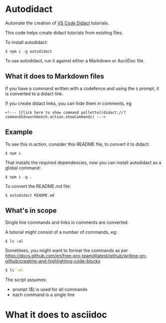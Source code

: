 # Autodidact

Automate the creation of [VS Code Didact](https://marketplace.visualstudio.com/items?itemName=redhat.vscode-didact) tutorials.

This code helps create didact tutorials from existing files.

To install autodidact:

```
$ npm i -g autodidact
```

To use autodidact, run it against either a Markdown or AsciiDoc file.

## What it does to Markdown files

If you have a command written with a codefence and using the `$` prompt, it is converted to a didact link.

If you create didact links, you can hide them in comments, eg

`<!--- [Click here to show command pallette](didact://?commandId=workbench.action.showCommands) --->`

## Example

To see this in action, consider this README file, to convert it to didact:

```
$ npm i 
```

That installs the required dependencies, now you can install autodidact as a global command:

```
$ npm i -g .
```


To convert the README.md file:

```
$ autodidact README.md
```

## What's in scope

Single line commands and links in comments are converted.

<!--- [Click here to show command pallette](didact://?commandId=workbench.action.showCommands) --->

A tutorial might consist of a number of commands, eg:

```
$ ls -al
```

Sometimes, you might want to format the commands as per https://docs.github.com/en/free-pro-team@latest/github/writing-on-github/creating-and-highlighting-code-blocks

```bash
$ ls -al
```

The script assumes:

* prompt ($) is used for all commands
* each command is a single line

# What it does to asciidoc


